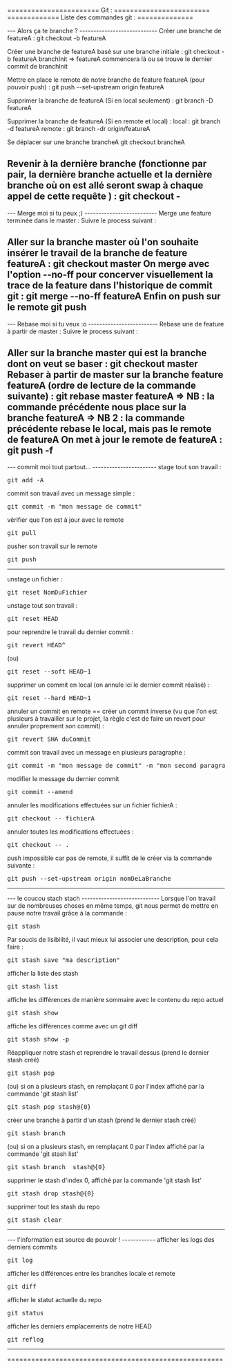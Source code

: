 ======================= Git : ========================
============= Liste des commandes git : ==============

--- Alors ça te branche ? ----------------------------
Créer une branche de featureA :
git checkout -b featureA

Créer une branche de featureA basé sur une branche initiale :
git checkout -b featureA branchInit
=> featureA commencera là ou se trouve le dernier commit de branchInit

Mettre en place le remote de notre branche de feature featureA (pour pouvoir push) :
git push --set-upstream origin featureA

Supprimer la branche de featureA (Si en local seulement) :
git branch -D featureA

Supprimer la branche de featureA (Si en remote et local) :
local :
git branch -d featureA
remote :
git branch -dr origin/featureA

Se déplacer sur une branche brancheA
git checkout brancheA

Revenir à la dernière branche (fonctionne par pair, la dernière branche 
actuelle et la dernière branche où on est allé seront swap à chaque 
appel de cette requête ) :
git checkout -
------------------------------------------------------

--- Merge moi si tu peux ;) --------------------------
Merge une feature terminée dans le master :
Suivre le process suivant :

Aller sur la branche master où l'on souhaite insérer le travail de la branche de feature featureA :
git checkout master
On merge avec l'option --no-ff pour concerver visuellement la trace de la feature dans l'historique de commit git :
git merge --no-ff featureA
Enfin on push sur le remote
git push
------------------------------------------------------

--- Rebase moi si tu veux :o -------------------------
Rebase une de feature à partir de master :
Suivre le process suivant :

Aller sur la branche master qui est la branche dont on veut se baser :
git checkout master
Rebaser à partir de master sur la branche feature featureA (ordre de lecture de la commande suivante) :
git rebase master featureA
=> NB : la commande précédente nous place sur la branche featureA
=> NB 2 : la commande précédente rebase le local, mais pas le remote de featureA
On met à jour le remote de featureA :
git push -f
------------------------------------------------------

--- commit moi tout partout... -----------------------
stage tout son travail :
<pre>git add -A</pre>
commit son travail avec un message simple :
<pre>git commit -m "mon message de commit"</pre>
vérifier que l'on est à jour avec le remote
<pre>git pull</pre>
pusher son travail sur le remote
<pre>git push</pre>

---                                                ---

unstage un fichier :
<pre>git reset NomDuFichier</pre>
unstage tout son travail :
<pre>git reset HEAD</pre>
pour reprendre le travail du dernier commit :
<pre>git revert HEAD^</pre>
(ou)
<pre>git reset --soft HEAD~1</pre>
supprimer un commit en local (on annule ici le dernier commit réalisé) :
<pre>git reset --hard HEAD~1</pre>
annuler un commit en remote == créer un commit inverse (vu que l'on est plusieurs à travailler sur le projet, la règle c'est de faire un revert pour annuler proprement son commit) :
<pre>git revert SHA_duCommit</pre>
commit son travail avec un message en plusieurs paragraphe :
<pre>git commit -m "mon message de commit" -m "mon second paragraphe de commit"</pre>
modifier le message du dernier commit
<pre>git commit --amend</pre>
annuler les modifications effectuées sur un fichier fichierA :
<pre>git checkout -- fichierA</pre>
annuler toutes les modifications effectuées :
<pre>git checkout -- .</pre>
push impossible car pas de remote, il suffit de le créer via la commande suivante :
<pre>git push --set-upstream origin nomDeLaBranche</pre>
------------------------------------------------------

--- le coucou stach stach ----------------------------
Lorsque l'on travail sur de nombreuses choses en même temps, git nous permet de mettre en pause notre travail grâce à la commande :
<pre>git stash</pre>
Par soucis de lisibilité, il vaut mieux lui associer une description, pour cela faire :
<pre>git stash save "ma description"</pre>
afficher la liste des stash
<pre>git stash list</pre>
affiche les différences de manière sommaire avec le contenu du repo actuel
<pre>git stash show</pre>
affiche les différences comme avec un git diff
<pre>git stash show -p</pre>
Réappliquer notre stash et reprendre le travail dessus (prend le dernier stash créé)
<pre>git stash pop</pre>
(ou) si on a plusieurs stash, en remplaçant 0 par l'index affiché par la commande 'git stash list'
<pre>git stash pop stash@{0}</pre>
créer une branche à partir d'un stash (prend le dernier stash créé)
<pre>git stash branch</pre>
(ou) si on a plusieurs stash, en remplaçant 0 par l'index affiché par la commande 'git stash list'
<pre>git stash branch <name> stash@{0}</pre>
supprimer le stash d'index 0, affiché par la commande 'git stash list'
<pre>git stash drop stash@{0}</pre>
supprimer tout les stash du repo
<pre>git stash clear</pre>
------------------------------------------------------

--- l'information est source de pouvoir ! ------------
afficher les logs des derniers commits
<pre>git log</pre>
afficher les différences entre les branches locale et remote
<pre>git diff</pre>
afficher le statut actuelle du repo
<pre>git status</pre>
afficher les derniers emplacements de notre HEAD
<pre>git reflog</pre>
------------------------------------------------------
======================================================
